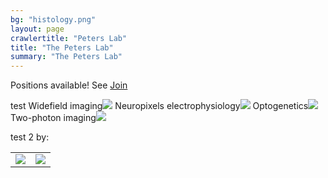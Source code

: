 ```yaml
---
bg: "histology.png"
layout: page
crawlertitle: "Peters Lab"
title: "The Peters Lab"
summary: "The Peters Lab"
---
```

<div class="announcementbox">
    <p> Positions available! See <a href = "/join">Join</a></p>
</div>

<p>
    test
    <a href=" </a>
</p>

<p>
    test
</p>
<p>
    test test
</p>
<p>
    test 1
</p>
<div class="image-gallery">
    <a style="text-align:center;pointer-events:none;">Widefield imaging<img class="science-image-large" src="{{ site.images }}/methods_widefield.png"/></a>
    <a style="text-align:center;pointer-events:none;">Neuropixels electrophysiology<img class="science-image-large" src="{{ site.images }}/methods_neuropixels.png"/></a>
    <a style="text-align:center;pointer-events:none;">Optogenetics<img class="science-image-large" src="{{ site.images }}/methods_optogenetics.png"/></a>
    <a style="text-align:center;pointer-events:none;">Two-photon imaging<img class="science-image-large" src="{{ site.images }}/methods_2p.png"/></a>
</div>

<p> test 2 by:</p>
<table>
    <tr>
    <td><img  class="funding-logo" src="{{ site.images }}/wellcome_logo.png"/></td>
    <td><img  class="funding-logo" src="{{ site.images }}/royal_society_logo.jpg"/></td>
    <tr>
</table>
